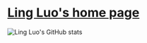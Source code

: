 # [Ling Luo's home page](https://lingluodlut.github.io/)

![Ling Luo's GitHub stats](https://github-readme-stats.vercel.app/api?username=lingluodlut&show_icons=true&bg_color=30,e96443,904e95&title_color=fff&text_color=fff)

